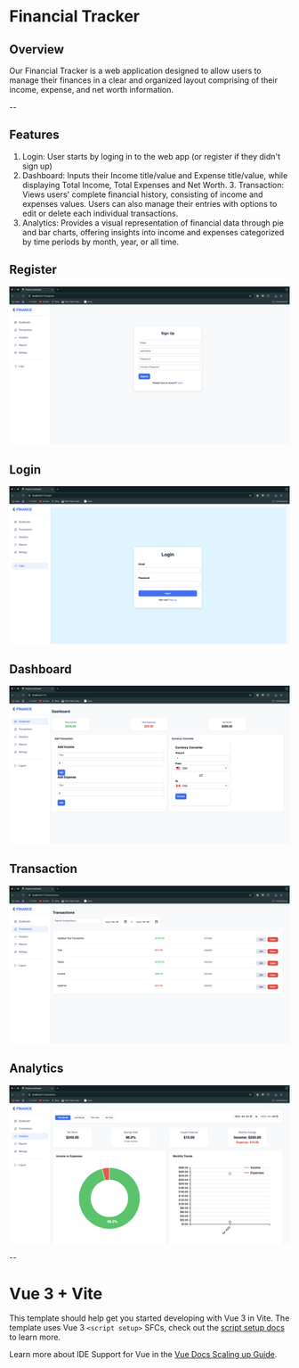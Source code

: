 # Financial Tracker

## Overview
Our Financial Tracker is a web application designed to allow users to manage their finances in a clear and organized layout comprising of their income, expense, and net worth information. 

--

## Features
1. Login: User starts by loging in to the web app (or register if they didn't sign up) 
2. Dashboard: Inputs their Income title/value and Expense title/value, while displaying Total Income, Total Expenses and Net Worth. 3. Transaction: Views users' complete financial history, consisting of income and expenses values. Users can also manage their entries with options to edit or delete each individual transactions. 
4. Analytics: Provides a visual representation of financial data through pie and bar charts, offering insights into income and expenses categorized by time periods by month, year, or all time.

## **Register**
![Register](images/register.png)

## **Login**
![Login](images/login.png)


## **Dashboard**
![Main](images/dashboard.png)

## **Transaction**
![Transaction](images/transaction.png)

## **Analytics**
![Main](images/analytics.png)

--

# Vue 3 + Vite
This template should help get you started developing with Vue 3 in Vite. The template uses Vue 3 `<script setup>` SFCs, check out the [script setup docs](https://v3.vuejs.org/api/sfc-script-setup.html#sfc-script-setup) to learn more.

Learn more about IDE Support for Vue in the [Vue Docs Scaling up Guide](https://vuejs.org/guide/scaling-up/tooling.html#ide-support).